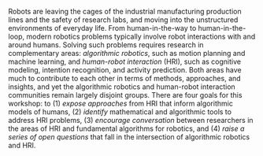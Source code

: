 <p>
Robots are leaving the cages of the industrial manufacturing production lines
and the safety of research labs, and moving into the unstructured environments
of everyday life. From human-in-the-way to human-in-the-loop, modern robotics
problems typically involve robot interactions with and around humans. Solving
such problems requires research in complementary areas: <i>algorithmic
robotics</i>, such as motion planning and machine learning, and
<i>human-robot interaction</i> (HRI), such as cognitive modeling, intention
recognition, and activity prediction. Both areas have much to contribute to
each other in terms of methods, approaches, and insights, and yet the
algorithmic robotics and human-robot interaction communities remain largely
disjoint groups. There are four goals for this workshop: to (1) <i>expose
approaches</i> from HRI that inform algorithmic models of humans, (2)
<i>identify</i> mathematical and algorithmic tools to address HRI problems, (3)
<i>encourage conversation</i> between researchers in the areas of HRI and
fundamental algorithms for robotics, and (4) <i>raise a series of open
questions</i> that fall in the intersection of algorithmic robotics and HRI.
</p>

